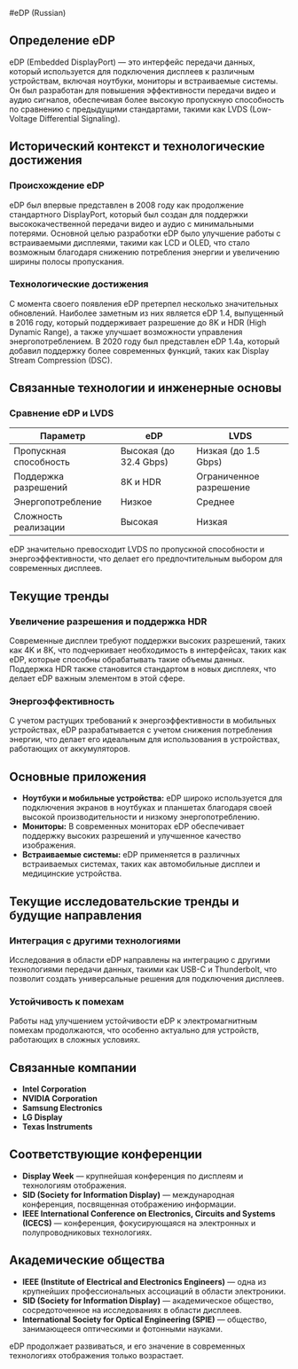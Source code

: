 #eDP (Russian)

## Определение eDP

eDP (Embedded DisplayPort) — это интерфейс передачи данных, который используется для подключения дисплеев к различным устройствам, включая ноутбуки, мониторы и встраиваемые системы. Он был разработан для повышения эффективности передачи видео и аудио сигналов, обеспечивая более высокую пропускную способность по сравнению с предыдущими стандартами, такими как LVDS (Low-Voltage Differential Signaling).

## Исторический контекст и технологические достижения

### Происхождение eDP

eDP был впервые представлен в 2008 году как продолжение стандартного DisplayPort, который был создан для поддержки высококачественной передачи видео и аудио с минимальными потерями. Основной целью разработки eDP было улучшение работы с встраиваемыми дисплеями, такими как LCD и OLED, что стало возможным благодаря снижению потребления энергии и увеличению ширины полосы пропускания.

### Технологические достижения

С момента своего появления eDP претерпел несколько значительных обновлений. Наиболее заметным из них является eDP 1.4, выпущенный в 2016 году, который поддерживает разрешение до 8K и HDR (High Dynamic Range), а также улучшает возможности управления энергопотреблением. В 2020 году был представлен eDP 1.4a, который добавил поддержку более современных функций, таких как Display Stream Compression (DSC).

## Связанные технологии и инженерные основы

### Сравнение eDP и LVDS

| Параметр         | eDP                               | LVDS                              |
|------------------|-----------------------------------|-----------------------------------|
| Пропускная способность | Высокая (до 32.4 Gbps)         | Низкая (до 1.5 Gbps)              |
| Поддержка разрешений| 8K и HDR                        | Ограниченное разрешение           |
| Энергопотребление | Низкое                          | Среднее                           |
| Сложность реализации| Высокая                         | Низкая                           |

eDP значительно превосходит LVDS по пропускной способности и энергоэффективности, что делает его предпочтительным выбором для современных дисплеев.

## Текущие тренды

### Увеличение разрешения и поддержка HDR

Современные дисплеи требуют поддержки высоких разрешений, таких как 4K и 8K, что подчеркивает необходимость в интерфейсах, таких как eDP, которые способны обрабатывать такие объемы данных. Поддержка HDR также становится стандартом в новых дисплеях, что делает eDP важным элементом в этой сфере.

### Энергоэффективность

С учетом растущих требований к энергоэффективности в мобильных устройствах, eDP разрабатывается с учетом снижения потребления энергии, что делает его идеальным для использования в устройствах, работающих от аккумуляторов.

## Основные приложения

- **Ноутбуки и мобильные устройства:** eDP широко используется для подключения экранов в ноутбуках и планшетах благодаря своей высокой производительности и низкому энергопотреблению.
- **Мониторы:** В современных мониторах eDP обеспечивает поддержку высоких разрешений и улучшенное качество изображения.
- **Встраиваемые системы:** eDP применяется в различных встраиваемых системах, таких как автомобильные дисплеи и медицинские устройства.

## Текущие исследовательские тренды и будущие направления

### Интеграция с другими технологиями

Исследования в области eDP направлены на интеграцию с другими технологиями передачи данных, такими как USB-C и Thunderbolt, что позволит создать универсальные решения для подключения дисплеев.

### Устойчивость к помехам

Работы над улучшением устойчивости eDP к электромагнитным помехам продолжаются, что особенно актуально для устройств, работающих в сложных условиях.

## Связанные компании

- **Intel Corporation**
- **NVIDIA Corporation**
- **Samsung Electronics**
- **LG Display**
- **Texas Instruments**

## Соответствующие конференции

- **Display Week** — крупнейшая конференция по дисплеям и технологиям отображения.
- **SID (Society for Information Display)** — международная конференция, посвященная отображению информации.
- **IEEE International Conference on Electronics, Circuits and Systems (ICECS)** — конференция, фокусирующаяся на электронных и полупроводниковых технологиях.

## Академические общества

- **IEEE (Institute of Electrical and Electronics Engineers)** — одна из крупнейших профессиональных ассоциаций в области электроники.
- **SID (Society for Information Display)** — академическое общество, сосредоточенное на исследованиях в области дисплеев.
- **International Society for Optical Engineering (SPIE)** — общество, занимающееся оптическими и фотонными науками.

eDP продолжает развиваться, и его значение в современных технологиях отображения только возрастает.